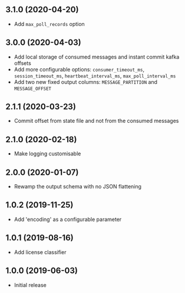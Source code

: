 3.1.0 (2020-04-20)
-------------------

- Add `max_poll_records` option

3.0.0 (2020-04-03)
-------------------

- Add local storage of consumed messages and instant commit kafka offsets
- Add more configurable options: `consumer_timeout_ms`, `session_timeout_ms`, `heartbeat_interval_ms`, `max_poll_interval_ms`
- Add two new fixed output columns: `MESSAGE_PARTITION` and `MESSAGE_OFFSET`

2.1.1 (2020-03-23)
-------------------

- Commit offset from state file and not from the consumed messages

2.1.0 (2020-02-18)
-------------------

- Make logging customisable

2.0.0 (2020-01-07)
-------------------

- Rewamp the output schema with no JSON flattening

1.0.2 (2019-11-25)
-------------------

- Add 'encoding' as a configurable parameter

1.0.1 (2019-08-16)
-------------------

- Add license classifier

1.0.0 (2019-06-03)
-------------------

- Initial release
